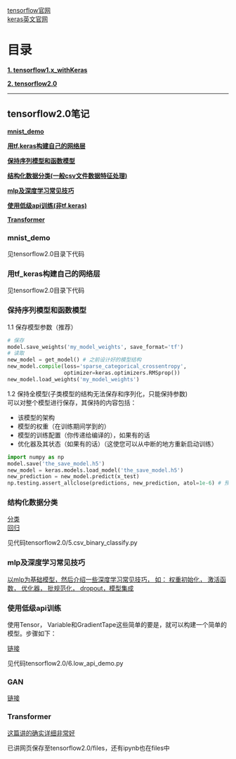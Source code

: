 [tensorflow官网](https://tensorflow.google.cn/)<br>
[keras英文官网](https://keras.io/)

# 目录

[**1. tensorflow1.x_withKeras**](tensorflow1.x_withKeras)

[**2. tensorflow2.0**](tensorflow2.0)

---

## tensorflow2.0笔记

[**mnist_demo**](#mnist_demo)

[**用tf.keras构建自己的网络层**](#用tf_keras构建自己的网络层)

[**保持序列模型和函数模型**](#保持序列模型和函数模型)

[**结构化数据分类(一般csv文件数据特征处理)**](#结构化数据分类)

[**mlp及深度学习常见技巧**](#mlp及深度学习常见技巧)

[**使用低级api训练(非tf.keras)**](#使用低级api训练)

[**Transformer**](#Transformer)



### mnist_demo

见tensorflow2.0目录下代码

### 用tf_keras构建自己的网络层

见tensorflow2.0目录下代码

### 保持序列模型和函数模型

1.1 保存模型参数（推荐）
```python
# 保存
model.save_weights('my_model_weights', save_format='tf')
# 读取
new_model = get_model() # 之前设计好的模型结构
new_model.compile(loss='sparse_categorical_crossentropy',
                  optimizer=keras.optimizers.RMSprop())
new_model.load_weights('my_model_weights')
```

1.2 保持全模型(子类模型的结构无法保存和序列化，只能保持参数)<br>
可以对整个模型进行保存，其保持的内容包括：<br>

 - 该模型的架构
 - 模型的权重（在训练期间学到的）
 - 模型的训练配置（你传递给编译的），如果有的话
 - 优化器及其状态（如果有的话）（这使您可以从中断的地方重新启动训练）
 
```python
import numpy as np
model.save('the_save_model.h5')
new_model = keras.models.load_model('the_save_model.h5')
new_prediction = new_model.predict(x_test)
np.testing.assert_allclose(predictions, new_prediction, atol=1e-6) # 预测结果一样
```

### 结构化数据分类

[分类](https://blog.csdn.net/qq_31456593/article/details/88777343)<br>
[回归](https://blog.csdn.net/qq_31456593/article/details/88778647)<br>

见代码tensorflow2.0/5.csv_binary_classify.py

### mlp及深度学习常见技巧

[以mlp为基础模型，然后介绍一些深度学习常见技巧， 如：
权重初始化， 激活函数， 优化器， 批规范化， dropout，模型集成](https://blog.csdn.net/qq_31456593/article/details/88915982)

### 使用低级api训练

使用Tensor， Variable和GradientTape这些简单的要是，就可以构建一个简单的模型。步骤如下：

[链接](https://blog.csdn.net/qq_31456593/article/details/95040964)

见代码tensorflow2.0/6.low_api_demo.py

### GAN

[链接]()

### Transformer

[这篇讲的确实详细非常好](https://blog.csdn.net/qq_31456593/article/details/89923913)<br>

已讲网页保存至tensorflow2.0/files，还有ipynb也在files中